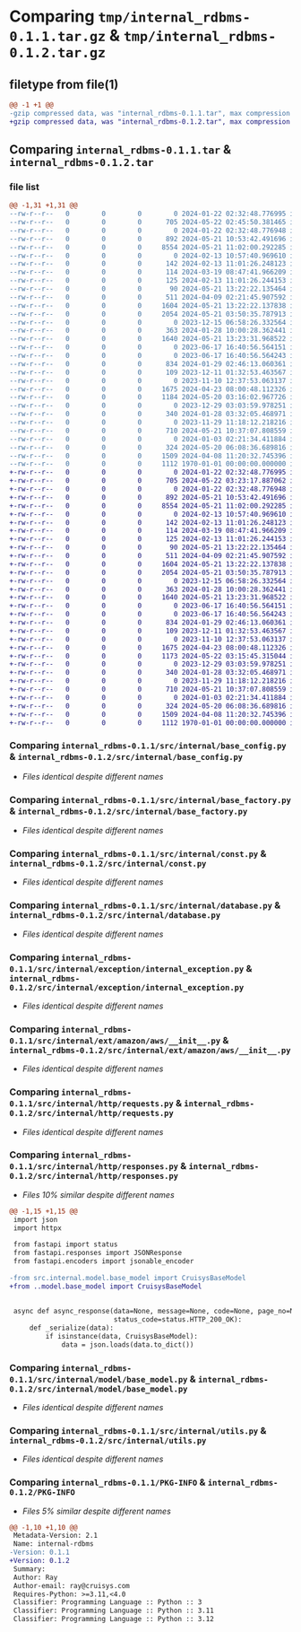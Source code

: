 # Comparing `tmp/internal_rdbms-0.1.1.tar.gz` & `tmp/internal_rdbms-0.1.2.tar.gz`

## filetype from file(1)

```diff
@@ -1 +1 @@
-gzip compressed data, was "internal_rdbms-0.1.1.tar", max compression
+gzip compressed data, was "internal_rdbms-0.1.2.tar", max compression
```

## Comparing `internal_rdbms-0.1.1.tar` & `internal_rdbms-0.1.2.tar`

### file list

```diff
@@ -1,31 +1,31 @@
--rw-r--r--   0        0        0        0 2024-01-22 02:32:48.776995 internal_rdbms-0.1.1/README.md
--rw-r--r--   0        0        0      705 2024-05-22 02:45:50.381465 internal_rdbms-0.1.1/pyproject.toml
--rw-r--r--   0        0        0        0 2024-01-22 02:32:48.776948 internal_rdbms-0.1.1/src/internal/__init__.py
--rw-r--r--   0        0        0      892 2024-05-21 10:53:42.491696 internal_rdbms-0.1.1/src/internal/base_config.py
--rw-r--r--   0        0        0     8554 2024-05-21 11:02:00.292285 internal_rdbms-0.1.1/src/internal/base_factory.py
--rw-r--r--   0        0        0        0 2024-02-13 10:57:40.969610 internal_rdbms-0.1.1/src/internal/common_enum/__init__.py
--rw-r--r--   0        0        0      142 2024-02-13 11:01:26.248123 internal_rdbms-0.1.1/src/internal/common_enum/contact_type.py
--rw-r--r--   0        0        0      114 2024-03-19 08:47:41.966209 internal_rdbms-0.1.1/src/internal/common_enum/event_type.py
--rw-r--r--   0        0        0      125 2024-02-13 11:01:26.244153 internal_rdbms-0.1.1/src/internal/common_enum/operator_type.py
--rw-r--r--   0        0        0       90 2024-05-21 13:22:22.135464 internal_rdbms-0.1.1/src/internal/common_enum/order_type.py
--rw-r--r--   0        0        0      511 2024-04-09 02:21:45.907592 internal_rdbms-0.1.1/src/internal/common_enum/service_ticket_event_trigger_type.py
--rw-r--r--   0        0        0     1604 2024-05-21 13:22:22.137838 internal_rdbms-0.1.1/src/internal/const.py
--rw-r--r--   0        0        0     2054 2024-05-21 03:50:35.787913 internal_rdbms-0.1.1/src/internal/database.py
--rw-r--r--   0        0        0        0 2023-12-15 06:58:26.332564 internal_rdbms-0.1.1/src/internal/exception/__init__.py
--rw-r--r--   0        0        0      363 2024-01-28 10:00:28.362441 internal_rdbms-0.1.1/src/internal/exception/base_exception.py
--rw-r--r--   0        0        0     1640 2024-05-21 13:23:31.968522 internal_rdbms-0.1.1/src/internal/exception/internal_exception.py
--rw-r--r--   0        0        0        0 2023-06-17 16:40:56.564151 internal_rdbms-0.1.1/src/internal/ext/__init__.py
--rw-r--r--   0        0        0        0 2023-06-17 16:40:56.564243 internal_rdbms-0.1.1/src/internal/ext/amazon/__init__.py
--rw-r--r--   0        0        0      834 2024-01-29 02:46:13.060361 internal_rdbms-0.1.1/src/internal/ext/amazon/aws/__init__.py
--rw-r--r--   0        0        0      109 2023-12-11 01:32:53.463567 internal_rdbms-0.1.1/src/internal/ext/amazon/aws/const.py
--rw-r--r--   0        0        0        0 2023-11-10 12:37:53.063137 internal_rdbms-0.1.1/src/internal/http/__init__.py
--rw-r--r--   0        0        0     1675 2024-04-23 08:00:48.112326 internal_rdbms-0.1.1/src/internal/http/requests.py
--rw-r--r--   0        0        0     1184 2024-05-20 03:16:02.967726 internal_rdbms-0.1.1/src/internal/http/responses.py
--rw-r--r--   0        0        0        0 2023-12-29 03:03:59.978251 internal_rdbms-0.1.1/src/internal/interface/__init__.py
--rw-r--r--   0        0        0      340 2024-01-28 03:32:05.468971 internal_rdbms-0.1.1/src/internal/interface/base_interface.py
--rw-r--r--   0        0        0        0 2023-11-29 11:18:12.218216 internal_rdbms-0.1.1/src/internal/model/__init__.py
--rw-r--r--   0        0        0      710 2024-05-21 10:37:07.808559 internal_rdbms-0.1.1/src/internal/model/base_model.py
--rw-r--r--   0        0        0        0 2024-01-03 02:21:34.411884 internal_rdbms-0.1.1/src/internal/schema/__init__.py
--rw-r--r--   0        0        0      324 2024-05-20 06:08:36.689816 internal_rdbms-0.1.1/src/internal/schema/base_schema.py
--rw-r--r--   0        0        0     1509 2024-04-08 11:20:32.745396 internal_rdbms-0.1.1/src/internal/utils.py
--rw-r--r--   0        0        0     1112 1970-01-01 00:00:00.000000 internal_rdbms-0.1.1/PKG-INFO
+-rw-r--r--   0        0        0        0 2024-01-22 02:32:48.776995 internal_rdbms-0.1.2/README.md
+-rw-r--r--   0        0        0      705 2024-05-22 03:23:17.887062 internal_rdbms-0.1.2/pyproject.toml
+-rw-r--r--   0        0        0        0 2024-01-22 02:32:48.776948 internal_rdbms-0.1.2/src/internal/__init__.py
+-rw-r--r--   0        0        0      892 2024-05-21 10:53:42.491696 internal_rdbms-0.1.2/src/internal/base_config.py
+-rw-r--r--   0        0        0     8554 2024-05-21 11:02:00.292285 internal_rdbms-0.1.2/src/internal/base_factory.py
+-rw-r--r--   0        0        0        0 2024-02-13 10:57:40.969610 internal_rdbms-0.1.2/src/internal/common_enum/__init__.py
+-rw-r--r--   0        0        0      142 2024-02-13 11:01:26.248123 internal_rdbms-0.1.2/src/internal/common_enum/contact_type.py
+-rw-r--r--   0        0        0      114 2024-03-19 08:47:41.966209 internal_rdbms-0.1.2/src/internal/common_enum/event_type.py
+-rw-r--r--   0        0        0      125 2024-02-13 11:01:26.244153 internal_rdbms-0.1.2/src/internal/common_enum/operator_type.py
+-rw-r--r--   0        0        0       90 2024-05-21 13:22:22.135464 internal_rdbms-0.1.2/src/internal/common_enum/order_type.py
+-rw-r--r--   0        0        0      511 2024-04-09 02:21:45.907592 internal_rdbms-0.1.2/src/internal/common_enum/service_ticket_event_trigger_type.py
+-rw-r--r--   0        0        0     1604 2024-05-21 13:22:22.137838 internal_rdbms-0.1.2/src/internal/const.py
+-rw-r--r--   0        0        0     2054 2024-05-21 03:50:35.787913 internal_rdbms-0.1.2/src/internal/database.py
+-rw-r--r--   0        0        0        0 2023-12-15 06:58:26.332564 internal_rdbms-0.1.2/src/internal/exception/__init__.py
+-rw-r--r--   0        0        0      363 2024-01-28 10:00:28.362441 internal_rdbms-0.1.2/src/internal/exception/base_exception.py
+-rw-r--r--   0        0        0     1640 2024-05-21 13:23:31.968522 internal_rdbms-0.1.2/src/internal/exception/internal_exception.py
+-rw-r--r--   0        0        0        0 2023-06-17 16:40:56.564151 internal_rdbms-0.1.2/src/internal/ext/__init__.py
+-rw-r--r--   0        0        0        0 2023-06-17 16:40:56.564243 internal_rdbms-0.1.2/src/internal/ext/amazon/__init__.py
+-rw-r--r--   0        0        0      834 2024-01-29 02:46:13.060361 internal_rdbms-0.1.2/src/internal/ext/amazon/aws/__init__.py
+-rw-r--r--   0        0        0      109 2023-12-11 01:32:53.463567 internal_rdbms-0.1.2/src/internal/ext/amazon/aws/const.py
+-rw-r--r--   0        0        0        0 2023-11-10 12:37:53.063137 internal_rdbms-0.1.2/src/internal/http/__init__.py
+-rw-r--r--   0        0        0     1675 2024-04-23 08:00:48.112326 internal_rdbms-0.1.2/src/internal/http/requests.py
+-rw-r--r--   0        0        0     1173 2024-05-22 03:15:45.315044 internal_rdbms-0.1.2/src/internal/http/responses.py
+-rw-r--r--   0        0        0        0 2023-12-29 03:03:59.978251 internal_rdbms-0.1.2/src/internal/interface/__init__.py
+-rw-r--r--   0        0        0      340 2024-01-28 03:32:05.468971 internal_rdbms-0.1.2/src/internal/interface/base_interface.py
+-rw-r--r--   0        0        0        0 2023-11-29 11:18:12.218216 internal_rdbms-0.1.2/src/internal/model/__init__.py
+-rw-r--r--   0        0        0      710 2024-05-21 10:37:07.808559 internal_rdbms-0.1.2/src/internal/model/base_model.py
+-rw-r--r--   0        0        0        0 2024-01-03 02:21:34.411884 internal_rdbms-0.1.2/src/internal/schema/__init__.py
+-rw-r--r--   0        0        0      324 2024-05-20 06:08:36.689816 internal_rdbms-0.1.2/src/internal/schema/base_schema.py
+-rw-r--r--   0        0        0     1509 2024-04-08 11:20:32.745396 internal_rdbms-0.1.2/src/internal/utils.py
+-rw-r--r--   0        0        0     1112 1970-01-01 00:00:00.000000 internal_rdbms-0.1.2/PKG-INFO
```

### Comparing `internal_rdbms-0.1.1/src/internal/base_config.py` & `internal_rdbms-0.1.2/src/internal/base_config.py`

 * *Files identical despite different names*

### Comparing `internal_rdbms-0.1.1/src/internal/base_factory.py` & `internal_rdbms-0.1.2/src/internal/base_factory.py`

 * *Files identical despite different names*

### Comparing `internal_rdbms-0.1.1/src/internal/const.py` & `internal_rdbms-0.1.2/src/internal/const.py`

 * *Files identical despite different names*

### Comparing `internal_rdbms-0.1.1/src/internal/database.py` & `internal_rdbms-0.1.2/src/internal/database.py`

 * *Files identical despite different names*

### Comparing `internal_rdbms-0.1.1/src/internal/exception/internal_exception.py` & `internal_rdbms-0.1.2/src/internal/exception/internal_exception.py`

 * *Files identical despite different names*

### Comparing `internal_rdbms-0.1.1/src/internal/ext/amazon/aws/__init__.py` & `internal_rdbms-0.1.2/src/internal/ext/amazon/aws/__init__.py`

 * *Files identical despite different names*

### Comparing `internal_rdbms-0.1.1/src/internal/http/requests.py` & `internal_rdbms-0.1.2/src/internal/http/requests.py`

 * *Files identical despite different names*

### Comparing `internal_rdbms-0.1.1/src/internal/http/responses.py` & `internal_rdbms-0.1.2/src/internal/http/responses.py`

 * *Files 10% similar despite different names*

```diff
@@ -1,15 +1,15 @@
 import json
 import httpx
 
 from fastapi import status
 from fastapi.responses import JSONResponse
 from fastapi.encoders import jsonable_encoder
 
-from src.internal.model.base_model import CruisysBaseModel
+from ..model.base_model import CruisysBaseModel
 
 
 async def async_response(data=None, message=None, code=None, page_no=None, total_num=None, page_size=None,
                          status_code=status.HTTP_200_OK):
     def _serialize(data):
         if isinstance(data, CruisysBaseModel):
             data = json.loads(data.to_dict())
```

### Comparing `internal_rdbms-0.1.1/src/internal/model/base_model.py` & `internal_rdbms-0.1.2/src/internal/model/base_model.py`

 * *Files identical despite different names*

### Comparing `internal_rdbms-0.1.1/src/internal/utils.py` & `internal_rdbms-0.1.2/src/internal/utils.py`

 * *Files identical despite different names*

### Comparing `internal_rdbms-0.1.1/PKG-INFO` & `internal_rdbms-0.1.2/PKG-INFO`

 * *Files 5% similar despite different names*

```diff
@@ -1,10 +1,10 @@
 Metadata-Version: 2.1
 Name: internal-rdbms
-Version: 0.1.1
+Version: 0.1.2
 Summary: 
 Author: Ray
 Author-email: ray@cruisys.com
 Requires-Python: >=3.11,<4.0
 Classifier: Programming Language :: Python :: 3
 Classifier: Programming Language :: Python :: 3.11
 Classifier: Programming Language :: Python :: 3.12
```

